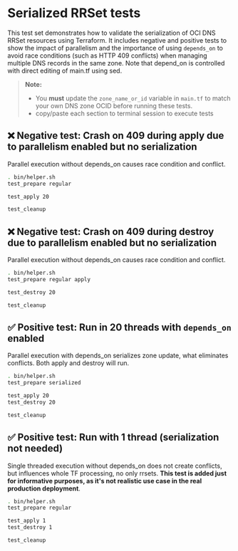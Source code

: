 # Serialized RRSet tests

This test set demonstrates how to validate the serialization of OCI DNS RRSet resources using Terraform. It includes negative and positive tests to show the impact of parallelism and the importance of using `depends_on` to avoid race conditions (such as HTTP 409 conflicts) when managing multiple DNS records in the same zone. Note that depend_on is controlled with direct editing of main.tf using sed.

> **Note:**
>
> - You **must** update the `zone_name_or_id` variable in `main.tf` to match your own DNS zone OCID before running these tests.
> - copy/paste each section to terminal session to execute tests


## ❌ Negative test: Crash on 409 during apply due to parallelism enabled but no serialization

Parallel execution without depends_on causes race condition and conflict.

```bash
. bin/helper.sh
test_prepare regular

test_apply 20

test_cleanup
```

## ❌ Negative test: Crash on 409 during destroy due to parallelism enabled but no serialization

Parallel execution without depends_on causes race condition and conflict.

```bash
. bin/helper.sh
test_prepare regular apply

test_destroy 20

test_cleanup
```

## ✅ Positive test: Run in 20 threads with `depends_on` enabled

Parallel execution with depends_on serializes zone update, what eliminates conflicts. Both apply and destroy will run.

```bash
. bin/helper.sh
test_prepare serialized

test_apply 20
test_destroy 20

test_cleanup
```

## ✅ Positive test: Run with 1 thread (serialization not needed)

Single threaded execution without depends_on does not create conflicts, but influences whole TF processing, no only rrsets. **This test is added just for informative purposes, as it's not realistic use case in the real production deployment**.

```bash
. bin/helper.sh
test_prepare regular

test_apply 1
test_destroy 1

test_cleanup
```
